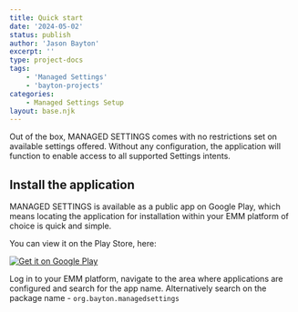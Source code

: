 ```yaml
---
title: Quick start
date: '2024-05-02'
status: publish
author: 'Jason Bayton'
excerpt: ''
type: project-docs
tags: 
    - 'Managed Settings'
    - 'bayton-projects'
categories: 
    - Managed Settings Setup
layout: base.njk
---
```

<div class="callout">

Out of the box, MANAGED SETTINGS comes with no restrictions set on available settings offered. Without any configuration, the application will function to enable access to all supported Settings intents.

</div>

## Install the application

MANAGED SETTINGS is available as a public app on Google Play, which means locating the application for installation within your EMM platform of choice is quick and simple. 

You can view it on the  Play Store, here: 

<a href='https://play.google.com/store/apps/details?id=&pcampaignid=pcampaignidMKT-Other-global-all-co-prtnr-py-PartBadge-Mar2515-1'><img alt='Get it on Google Play' src='https://play.google.com/intl/en_us/badges/static/images/badges/en_badge_web_generic.png'/></a>

Log in to your EMM platform, navigate to the area where applications are configured and search for the app name. Alternatively search on the package name - `org.bayton.managedsettings`
